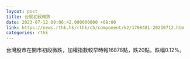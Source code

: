 ```yaml
---
layout: post
title: 台股初段微跌
date: 2023-07-12 09:06:42.000000000 +08:00
link: https://news.rthk.hk/rthk/ch/component/k2/1708481-20230712.htm
categories: rthk
---
```


台灣股市在開市初段微跌，加權指數較早時報16878點，跌20點，跌幅0.12%。

